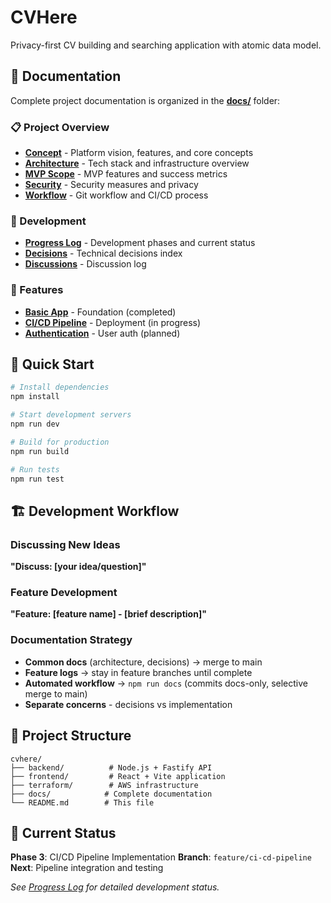 # CVHere

Privacy-first CV building and searching application with atomic data model.

## 📖 Documentation

Complete project documentation is organized in the **[docs/](docs/)** folder:

### 📋 Project Overview
- **[Concept](docs/project/concept.md)** - Platform vision, features, and core concepts
- **[Architecture](docs/project/architecture.md)** - Tech stack and infrastructure overview
- **[MVP Scope](docs/project/mvp-scope.md)** - MVP features and success metrics
- **[Security](docs/project/security.md)** - Security measures and privacy
- **[Workflow](docs/project/workflow.md)** - Git workflow and CI/CD process

### 🔧 Development
- **[Progress Log](docs/development/progress-log.md)** - Development phases and current status
- **[Decisions](docs/development/decisions/decisions.md)** - Technical decisions index
- **[Discussions](docs/development/decisions/discussions.md)** - Discussion log

### 🚀 Features
- **[Basic App](docs/development/feature-logs/basic-app.md)** - Foundation (completed)
- **[CI/CD Pipeline](docs/development/feature-logs/ci-cd-pipeline.md)** - Deployment (in progress)
- **[Authentication](docs/development/feature-logs/basic-auth.md)** - User auth (planned)

## 🚀 Quick Start

```bash
# Install dependencies
npm install

# Start development servers
npm run dev

# Build for production
npm run build

# Run tests
npm run test
```

## 🏗️ Development Workflow

### Discussing New Ideas
**"Discuss: [your idea/question]"**

### Feature Development
**"Feature: [feature name] - [brief description]"**

### Documentation Strategy
- **Common docs** (architecture, decisions) → merge to main
- **Feature logs** → stay in feature branches until complete
- **Automated workflow** → `npm run docs` (commits docs-only, selective merge to main)
- **Separate concerns** - decisions vs implementation

## 📁 Project Structure

```
cvhere/
├── backend/          # Node.js + Fastify API
├── frontend/         # React + Vite application  
├── terraform/        # AWS infrastructure
├── docs/            # Complete documentation
└── README.md        # This file
```

## 🎯 Current Status

**Phase 3**: CI/CD Pipeline Implementation
**Branch**: `feature/ci-cd-pipeline`
**Next**: Pipeline integration and testing

*See [Progress Log](docs/development/progress-log.md) for detailed development status.*